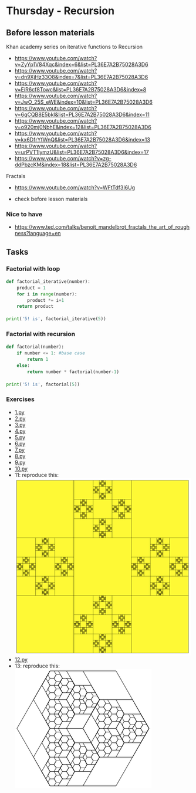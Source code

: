 # Thursday - Recursion

## Before lesson materials
Khan academy series on iterative functions to Recursion   
* https://www.youtube.com/watch?v=ZyYp1V84Xqc&index=6&list=PL36E7A2B75028A3D6
* https://www.youtube.com/watch?v=dn9XjHz33O8&index=7&list=PL36E7A2B75028A3D6
* https://www.youtube.com/watch?v=EiR6cf8Towc&list=PL36E7A2B75028A3D6&index=8
* https://www.youtube.com/watch?v=JwO_25S_eWE&index=10&list=PL36E7A2B75028A3D6
* https://www.youtube.com/watch?v=6qCQB8E5bkI&list=PL36E7A2B75028A3D6&index=11
* https://www.youtube.com/watch?v=o920mj0NbhE&index=12&list=PL36E7A2B75028A3D6
* https://www.youtube.com/watch?v=kx6DfrYfWnQ&list=PL36E7A2B75028A3D6&index=13
* https://www.youtube.com/watch?v=urPVT1lymzU&list=PL36E7A2B75028A3D6&index=17
* https://www.youtube.com/watch?v=zg-ddPbzcKM&index=18&list=PL36E7A2B75028A3D6

Fractals   

* https://www.youtube.com/watch?v=WFtTdf3I6Ug

* check before lesson materials

### Nice to have
* https://www.ted.com/talks/benoit_mandelbrot_fractals_the_art_of_roughness?language=en


## Tasks

### Factorial with loop
```python
def factorial_iterative(number):
    product = 1
    for i in range(number):
        product *= i+1
    return product

print('5! is', factorial_iterative(5))
```

### Factorial with recursion
```python
def factorial(number):
    if number <= 1: #base case
        return 1
    else:
        return number * factorial(number-1)

print('5! is', factorial(5))
```

### Exercises
- [1.py](workshop/1.py)
- [2.py](workshop/2.py)
- [3.py](workshop/3.py)
- [4.py](workshop/4.py)
- [5.py](workshop/5.py)
- [6.py](workshop/6.py)
- [7.py](workshop/7.py)
- [8.py](workshop/8.py)
- [9.py](workshop/9.py)
- [10.py](workshop/10.py)
- 11: reproduce this:   
![11](workshop/recursive_graphic.png)
- [12.py](workshop/12.py)
- 13: reproduce this:   
![13](workshop/recursive_graphic_2.png)
